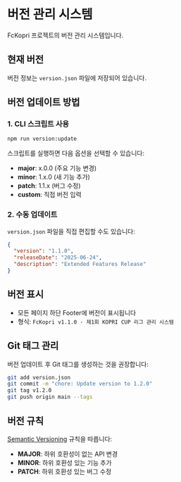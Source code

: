 # 버전 관리 시스템

FcKopri 프로젝트의 버전 관리 시스템입니다.

## 현재 버전

버전 정보는 `version.json` 파일에 저장되어 있습니다.

## 버전 업데이트 방법

### 1. CLI 스크립트 사용

```bash
npm run version:update
```

스크립트를 실행하면 다음 옵션을 선택할 수 있습니다:
- **major**: x.0.0 (주요 기능 변경)
- **minor**: 1.x.0 (새 기능 추가)
- **patch**: 1.1.x (버그 수정)
- **custom**: 직접 버전 입력

### 2. 수동 업데이트

`version.json` 파일을 직접 편집할 수도 있습니다:

```json
{
  "version": "1.1.0",
  "releaseDate": "2025-06-24",
  "description": "Extended Features Release"
}
```

## 버전 표시

- 모든 페이지 하단 Footer에 버전이 표시됩니다
- 형식: `FcKopri v1.1.0 · 제1회 KOPRI CUP 리그 관리 시스템`

## Git 태그 관리

버전 업데이트 후 Git 태그를 생성하는 것을 권장합니다:

```bash
git add version.json
git commit -m "chore: Update version to 1.2.0"
git tag v1.2.0
git push origin main --tags
```

## 버전 규칙

[Semantic Versioning](https://semver.org/) 규칙을 따릅니다:

- **MAJOR**: 하위 호환성이 없는 API 변경
- **MINOR**: 하위 호환성 있는 기능 추가
- **PATCH**: 하위 호환성 있는 버그 수정